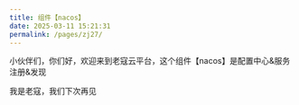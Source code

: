 ```yaml
---
title: 组件【nacos】
date: 2025-03-11 15:21:31
permalink: /pages/zj27/
---
```


小伙伴们，你们好，欢迎来到老寇云平台，这个组件【nacos】是配置中心&服务注册&发现



我是老寇，我们下次再见
